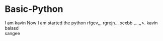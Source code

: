 # Basic-Python
I am kavin 
Now I am started the python 
rfgev,,,
rgrejn...
xcxbb
,...,,>.
kavin 
balasd  
sangee


